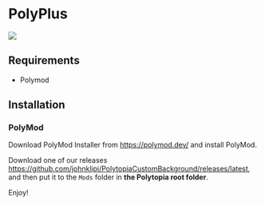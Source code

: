 ﻿# PolyPlus
![](https://img.shields.io/github/downloads/johnklipi/PolytopiaCustomBackground/total)
## Requirements

- Polymod

## Installation

### PolyMod

Download PolyMod Installer from https://polymod.dev/ and install PolyMod.

Download one of our releases https://github.com/johnklipi/PolytopiaCustomBackground/releases/latest, and then put it to the `Mods` folder in **the Polytopia root folder**.

Enjoy!
